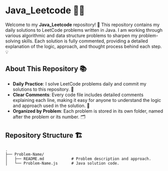 # Java_Leetcode 🧑‍💻

Welcome to my **Java_Leetcode** repository! 🎉 This repository contains my daily solutions to LeetCode problems written in Java. I am working through various algorithmic and data structure problems to sharpen my problem-solving skills. Each solution is fully commented, providing a detailed explanation of the logic, approach, and thought process behind each step. 💡

## About This Repository 📚

- **Daily Practice**: I solve LeetCode problems daily and commit my solutions to this repository. 📅
- **Clear Comments**: Every code file includes detailed comments explaining each line, making it easy for anyone to understand the logic and approach used in the solution. 📝
- **Organized by Problem**: Each problem is stored in its own folder, named after the problem or its number. 🗂️
  
## Repository Structure 🏗️
```plaintext
.
├── Problem-Name/
│   ├── README.md            # Problem description and approach.
│   └── Problem-Name.js      # Java solution code.
```

